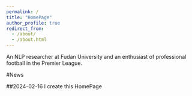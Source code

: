 ```yaml
---
permalink: /
title: "HomePage"
author_profile: true
redirect_from: 
  - /about/
  - /about.html
---
```


An NLP researcher at Fudan University and an enthusiast of professional football in the Premier League.

#News

##2024-02-16
I create this HomePage

